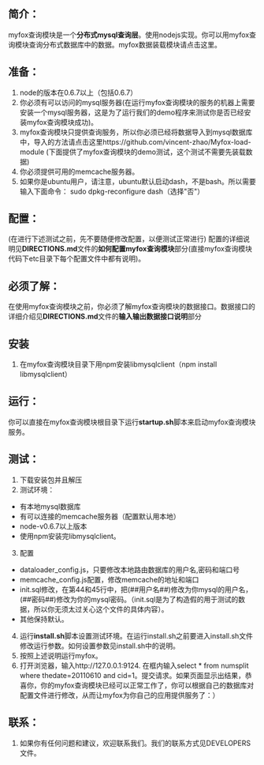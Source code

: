 ## 简介：

myfox查询模块是一个**分布式mysql查询层**。使用nodejs实现。你可以用myfox查询模块查询分布式数据库中的数据。myfox数据装载模块请点击这里。

## 准备：
1. node的版本在0.6.7以上（包括0.6.7）
2. 你必须有可以访问的mysql服务器(在运行myfox查询模块的服务的机器上需要安装一个mysql服务器，这是为了运行我们的demo程序来测试你是否已经安装myfox查询模块成功)。
3. myfox查询模块只提供查询服务，所以你必须已经将数据导入到mysql数据库中，导入的方法请点击这里https://github.com/vincent-zhao/Myfox-load-module (下面提供了myfox查询模块的demo测试，这个测试不需要先装载数据)
4. 你必须提供可用的memcache服务器。
5. 如果你是ubuntu用户，请注意，ubuntu默认启动dash，不是bash。所以需要输入下面命令：
  sudo dpkg-reconfigure dash（选择"否"）

## 配置：
(在进行下述测试之前，先不要随便修改配置，以便测试正常进行)
配置的详细说明见**DIRECTIONS.md**文件的**如何配置myfox查询模块**部分(直接myfox查询模块代码下etc目录下每个配置文件中都有说明)。

## 必须了解：
在使用myfox查询模块之前，你必须了解myfox查询模块的数据接口。数据接口的详细介绍见**DIRECTIONS.md**文件的**输入输出数据接口说明**部分

## 安装
1. 在myfox查询模块目录下用npm安装libmysqlclient（npm install libmysqlclient）

## 运行：
你可以直接在myfox查询模块根目录下运行**startup.sh**脚本来启动myfox查询模块服务。

## 测试：
1. 下载安装包并且解压
2. 测试环境：
* 有本地mysql数据库
* 有可以连接的memcache服务器（配置默认用本地）
* node-v0.6.7以上版本
* 使用npm安装完libmysqlclient。
3. 配置
* dataloader_config.js，只要修改本地路由数据库的用户名,密码和端口号
* memcache_config.js配置，修改memcache的地址和端口
* init.sql修改，在第44和45行中，把(##用户名##)修改为你mysql的用户名，(##密码##)修改为你的mysql密码。（init.sql是为了构造假的用于测试的数据，所以你无须太过关心这个文件的具体内容）。
* 其他保持默认。
4. 运行**install.sh**脚本设置测试环境。在运行install.sh之前要进入install.sh文件修改运行参数。如何设置参数见install.sh中的说明。
5. 按照上述说明运行myfox。
6. 打开浏览器，输入http://127.0.0.1:9124. 在框内输入select * from numsplit where thedate=20110610 and cid=1。提交请求。如果页面显示出结果，恭喜你，你的myfox查询模块已经可以正常工作了，你可以根据自己的数据库对配置文件进行修改，从而让myfox为你自己的应用提供服务了：）

## 联系：
1. 如果你有任何问题和建议，欢迎联系我们。我们的联系方式见DEVELOPERS文件。
